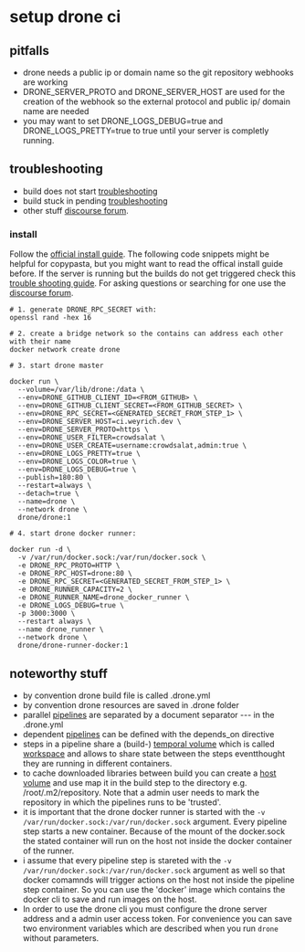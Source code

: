 # setup drone ci

## pitfalls
- drone needs a public ip or domain name so the git repository webhooks are working
- DRONE_SERVER_PROTO and DRONE_SERVER_HOST are used for the creation of the webhook so the external protocol and public ip/ domain name are needed
- you may want to set DRONE_LOGS_DEBUG=true and DRONE_LOGS_PRETTY=true to true until your server is completly running.
  
## troubleshooting
- build does not start [troubleshooting](https://discourse.drone.io/t/nothing-happens-when-i-push-code-no-builds-or-builds-stuck-in-pending/3424) 
- build stuck in pending [troubleshooting](https://discourse.drone.io/t/builds-are-stuck-in-pending-status/4437)
- other stuff [discourse forum](https://discourse.drone.io/).

### install
Follow the [official install guide](https://docs.drone.io/server/overview/). The following code snippets might be helpful for copypasta, but you might want to read the offical install guide before. If the server is running but the builds do not get triggered check this [trouble shooting guide](https://discourse.drone.io/t/nothing-happens-when-i-push-code-no-builds-or-builds-stuck-in-pending/3424). For asking questions or searching for one use the [discourse forum](https://discourse.drone.io/).

```shell
# 1. generate DRONE_RPC_SECRET with: 
openssl rand -hex 16

# 2. create a bridge network so the contains can address each other with their name
docker network create drone

# 3. start drone master

docker run \
  --volume=/var/lib/drone:/data \
  --env=DRONE_GITHUB_CLIENT_ID=<FROM_GITHUB> \
  --env=DRONE_GITHUB_CLIENT_SECRET=<FROM_GITHUB_SECRET> \
  --env=DRONE_RPC_SECRET=<GENERATED_SECRET_FROM_STEP_1> \
  --env=DRONE_SERVER_HOST=ci.weyrich.dev \
  --env=DRONE_SERVER_PROTO=https \
  --env=DRONE_USER_FILTER=crowdsalat \
  --env=DRONE_USER_CREATE=username:crowdsalat,admin:true \
  --env=DRONE_LOGS_PRETTY=true \
  --env=DRONE_LOGS_COLOR=true \
  --env=DRONE_LOGS_DEBUG=true \
  --publish=180:80 \
  --restart=always \
  --detach=true \
  --name=drone \
  --network drone \
  drone/drone:1

# 4. start drone docker runner:

docker run -d \
  -v /var/run/docker.sock:/var/run/docker.sock \
  -e DRONE_RPC_PROTO=HTTP \
  -e DRONE_RPC_HOST=drone:80 \
  -e DRONE_RPC_SECRET=<GENERATED_SECRET_FROM_STEP_1> \
  -e DRONE_RUNNER_CAPACITY=2 \
  -e DRONE_RUNNER_NAME=drone_docker_runner \
  -e DRONE_LOGS_DEBUG=true \
  -p 3000:3000 \
  --restart always \
  --name drone_runner \
  --network drone \
  drone/drone-runner-docker:1
  ```


## noteworthy stuff

- by convention drone build file is called .drone.yml
- by convention drone resources are saved in .drone folder
- parallel [pipelines](https://docs.drone.io/pipeline/configuration/) are separated by a document separator --- in the .drone.yml
- dependent [pipelines](https://docs.drone.io/pipeline/configuration/) can be defined with the depends_on directive
- steps in a pipeline share a (build-) [temporal volume](https://docs.drone.io/pipeline/docker/syntax/volumes/temporary/) which is called [workspace](https://docs.drone.io/pipeline/docker/syntax/workspace/) and allows to share state between the steps eventthought they are running in different containers.
- to cache downloaded libraries between build you can create a [host volume](https://docs.drone.io/pipeline/docker/syntax/volumes/host/) and use map it in the build step to the directory e.g. /root/.m2/repository. Note that a admin user needs to mark the repository in which the pipelines runs to be 'trusted'.
- it is important that the drone docker runner is started with the `-v /var/run/docker.sock:/var/run/docker.sock` argument. Every pipeline step starts a new container. Because of the mount of the docker.sock the stated container will run on the host not inside the docker container of the runner. 
- i assume that every pipeline step is stareted with the `-v /var/run/docker.sock:/var/run/docker.sock` argument as well so that docker comamnds will trigger actions on the host not inside the pipeline step container. So you can use the 'docker' image which contains the docker cli to save and run images on the host. 
- In order to use the drone cli you must configure the drone server address and a admin user access token. For convenience you can save two environment variables which are described when you run `drone` without parameters.